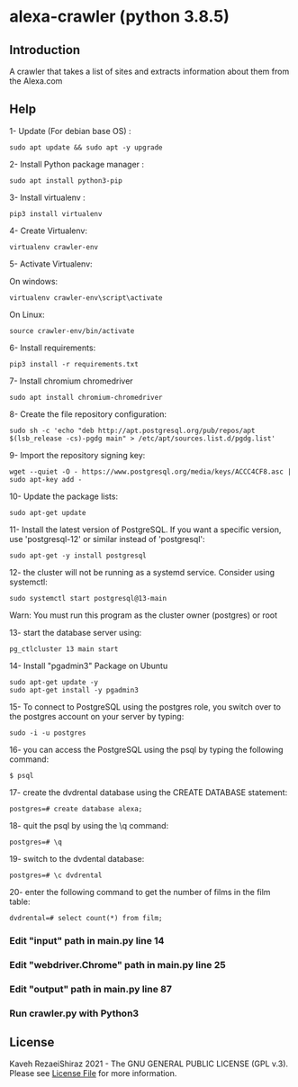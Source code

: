 # alexa-crawler (python 3.8.5)
 

## Introduction
A crawler that takes a list of sites and extracts information about them from the Alexa.com 



## Help

1- Update (For debian base OS) :

    sudo apt update && sudo apt -y upgrade

2- Install Python package manager :

    sudo apt install python3-pip

3- Install virtualenv :

    pip3 install virtualenv

4- Create Virtualenv:

    virtualenv crawler-env
    
5- Activate Virtualenv:

On windows:

    virtualenv crawler-env\script\activate

On Linux:

    source crawler-env/bin/activate
    
6- Install requirements:

    pip3 install -r requirements.txt
    
7- Install chromium chromedriver

	sudo apt install chromium-chromedriver


8- Create the file repository configuration:

    sudo sh -c 'echo "deb http://apt.postgresql.org/pub/repos/apt $(lsb_release -cs)-pgdg main" > /etc/apt/sources.list.d/pgdg.list'

9- Import the repository signing key:

    wget --quiet -O - https://www.postgresql.org/media/keys/ACCC4CF8.asc | sudo apt-key add -

10- Update the package lists:

    sudo apt-get update

11- Install the latest version of PostgreSQL. If you want a specific version, use 'postgresql-12' or similar instead of 'postgresql':

    sudo apt-get -y install postgresql

12-  the cluster will not be running as a systemd service. Consider using systemctl:

    sudo systemctl start postgresql@13-main

Warn: You must run this program as the cluster owner (postgres) or root

13- start the database server using:

    pg_ctlcluster 13 main start

14- Install "pgadmin3" Package on Ubuntu

	sudo apt-get update -y
	sudo apt-get install -y pgadmin3

15- To connect to PostgreSQL using the postgres role, you switch over to the postgres account on your server by typing:

	sudo -i -u postgres

16- you can access the PostgreSQL using the psql by typing the following command:

	$ psql

17- create the dvdrental database using the CREATE DATABASE statement:

	postgres=# create database alexa;

18- quit the psql by using the \q command:

	postgres=# \q

19- switch to the dvdental database:

	postgres=# \c dvdrental

20- enter the following command to get the number of films in the film table:

	dvdrental=# select count(*) from film;






###   Edit  "input" path in main.py line 14

###   Edit  "webdriver.Chrome" path in main.py line 25

###  Edit  "output" path in main.py line 87

###  Run crawler.py with Python3 



## License

Kaveh RezaeiShiraz 2021 - The GNU GENERAL PUBLIC LICENSE (GPL v.3). Please see [License File](LICENSE.md) for more information.

